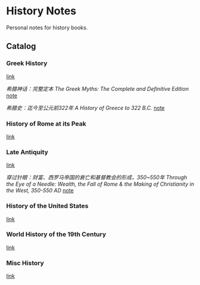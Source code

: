 # History Notes
Personal notes for history books.

## Catalog

### Greek History

[link](./greek_history)

*希腊神话：完整定本 The Greek Myths: The Complete and Definitive Edition* [note](./greek_history/notes/the_greek_myths_the_complete_and_definitive_edition.md)

*希腊史：迄今至公元前322年 A History of Greece to 322 B.C.* [note](./greek_history/notes/a_history_of_greece_to_322_bc.md) 

### History of Rome at its Peak

[link](./rome_at_peak)

### Late Antiquity

[link](./late_antiquity)

*穿过针眼：财富、西罗马帝国的衰亡和基督教会的形成，350~550年 Through the Eye of a Needle: Wealth, the Fall of Rome & the Making of Christianity in the West, 350-550 AD* [note](./late_antiquity/notes/through_the_eye_of_a_needle.md)

### History of the United States

[link](./us_history)

### World History of the 19th Century

[link](./19th_century)

### Misc History

[link](./misc_history)
